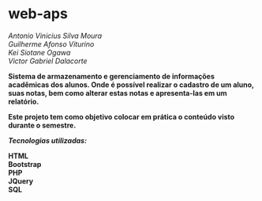 # web-aps

*Antonio Vinicius Silva Moura* <br />
*Guilherme Afonso Viturino* <br />
*Kei Siotane Ogawa* <br />
*Victor Gabriel Dalacorte* <br />

**Sistema de armazenamento e gerenciamento de informações acadêmicas dos alunos. Onde é possível realizar o cadastro de um aluno, suas notas, bem como alterar estas notas e apresenta-las em um relatório.** <br />

**Este projeto tem como objetivo colocar em prática o conteúdo visto durante o semestre.** <br />

***Tecnologias utilizadas:*** <br />

**HTML** <br />
**Bootstrap** <br />
**PHP** <br />
**JQuery** <br />
**SQL** <br />
